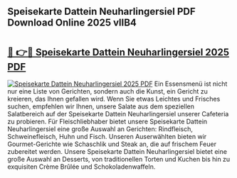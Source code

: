 ## Speisekarte Dattein Neuharlingersiel PDF Download Online 2025 vlIB4

# <h2><a href="http://gc63g0u.nevu.top/?p=Speisekarte+Dattein+Neuharlingersiel">🔗 👉🔴 Speisekarte Dattein Neuharlingersiel 2025 PDF</a></h2>

[![Speisekarte Dattein Neuharlingersiel 2025 PDF](https://i.imgur.com/dBaPXMq.png)](http://gc63g0u.nevu.top/?p=Speisekarte+Dattein+Neuharlingersiel)
Ein Essensmenü ist nicht nur eine Liste von Gerichten, sondern auch die Kunst, ein Gericht zu kreieren, das Ihnen gefallen wird. Wenn Sie etwas Leichtes und Frisches suchen, empfehlen wir Ihnen, unsere Salate aus dem speziellen Salatbereich auf der Speisekarte Dattein Neuharlingersiel unserer Cafeteria zu probieren. Für Fleischliebhaber bietet unsere Speisekarte Dattein Neuharlingersiel eine große Auswahl an Gerichten: Rindfleisch, Schweinefleisch, Huhn und Fisch. Unseren Auserwählten bieten wir Gourmet-Gerichte wie Schaschlik und Steak an, die auf frischem Feuer zubereitet werden. Unsere Speisekarte Dattein Neuharlingersiel bietet eine große Auswahl an Desserts, von traditionellen Torten und Kuchen bis hin zu exquisiten Crème Brûlée und Schokoladenwaffeln.
